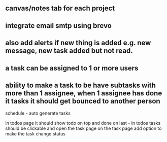 ## canvas/notes tab for each project
## integrate email smtp using brevo
## also add alerts if new thing is added e.g. new message, new task added but not read.
## a task can be assigned to 1 or more users
## ability to make a task to be have subtasks with more than 1 assignee, when 1 assignee has done it tasks it should get bounced to another person


schedule - auto generate tasks

in todos page it should show todo on top and done on last - in todos tasks should be clickable and open the task page
on the task page add option to make the task change status